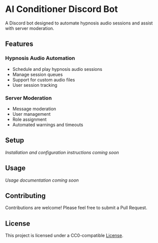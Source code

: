 # AI Conditioner Discord Bot

A Discord bot designed to automate hypnosis audio sessions and assist with server moderation.

## Features

### Hypnosis Audio Automation
- Schedule and play hypnosis audio sessions
- Manage session queues
- Support for custom audio files
- User session tracking

### Server Moderation
- Message moderation
- User management
- Role assignment
- Automated warnings and timeouts

## Setup

_Installation and configuration instructions coming soon_

## Usage

_Usage documentation coming soon_

## Contributing

Contributions are welcome! Please feel free to submit a Pull Request.

## License

This project is licensed under a CC0-compatible [License](LICENSE.md).